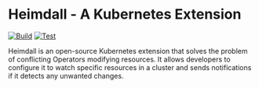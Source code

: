 # Heimdall - A Kubernetes Extension

[![Build](https://github.com/heimdall-controller/heimdall/actions/workflows/build.yml/badge.svg)](https://github.com/heimdall-controller/heimdall/actions/workflows/build.yml) [![Test](https://github.com/heimdall-controller/heimdall/actions/workflows/test.yml/badge.svg)](https://github.com/heimdall-controller/heimdall/actions/workflows/test.yml) 

Heimdall is an open-source Kubernetes extension that solves the problem of conflicting Operators modifying resources. It allows developers to configure it to watch specific resources in a cluster and sends notifications if it detects any unwanted changes.


